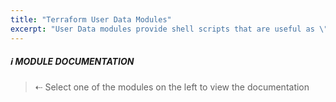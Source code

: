 ```yaml
---
title: "Terraform User Data Modules"
excerpt: "User Data modules provide shell scripts that are useful as \"cloud init\" scripts passed to EC2 instances."
---
```


##### :information_source: MODULE DOCUMENTATION
> ⇠ Select one of the modules on the left to view the documentation
